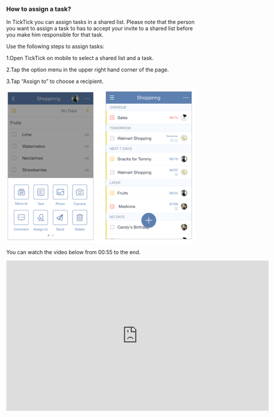 ### How to assign a task?
In TickTick you can assign tasks in a shared list. Please note that the person you want to assign a task to has to accept your invite to a shared list before you make him responsible for that task.

Use the following steps to assign tasks:

1.Open TickTick on mobile to select a shared list and a task.

2.Tap the option menu in the upper right hand corner of the page.

3.Tap “Assign to” to choose a recipient.

![](../images/iosassign.png)

You can watch the video below from 00:55 to the end.

<iframe width="700" height="400" src="https://www.youtube.com/embed/CTW6geOAGtw?list=PLbWRKVi0_aTEwRLCS5T4MD0wCQU_ve8xW" frameborder="0" allowfullscreen></iframe>

